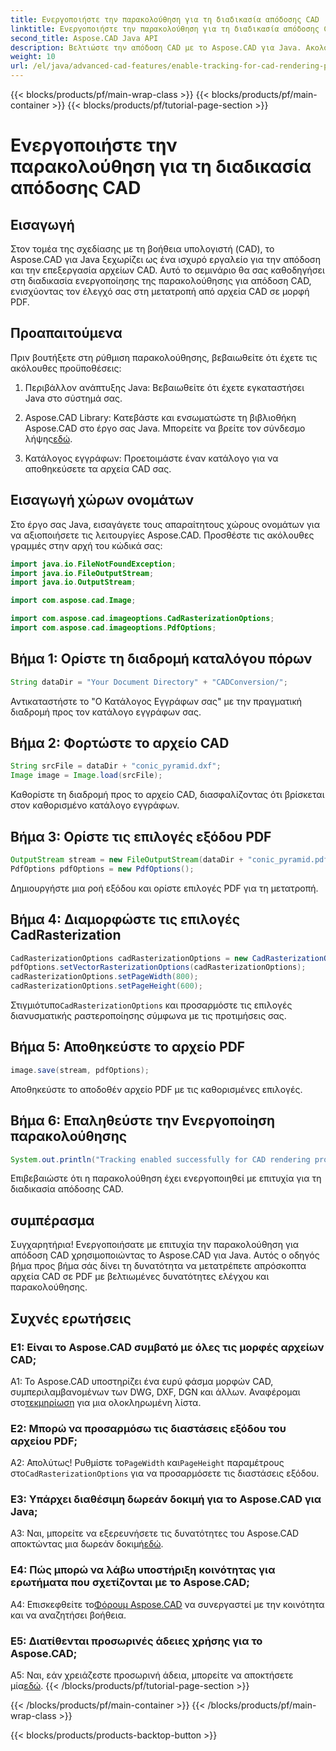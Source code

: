```yaml
---
title: Ενεργοποιήστε την παρακολούθηση για τη διαδικασία απόδοσης CAD
linktitle: Ενεργοποιήστε την παρακολούθηση για τη διαδικασία απόδοσης CAD
second_title: Aspose.CAD Java API
description: Βελτιώστε την απόδοση CAD με το Aspose.CAD για Java. Ακολουθήστε τον βήμα προς βήμα οδηγό μας για να ενεργοποιήσετε την παρακολούθηση και να βελτιώσετε την εμπειρία μετατροπής PDF.
weight: 10
url: /el/java/advanced-cad-features/enable-tracking-for-cad-rendering-process/
---
```


{{< blocks/products/pf/main-wrap-class >}}
{{< blocks/products/pf/main-container >}}
{{< blocks/products/pf/tutorial-page-section >}}

# Ενεργοποιήστε την παρακολούθηση για τη διαδικασία απόδοσης CAD

## Εισαγωγή

Στον τομέα της σχεδίασης με τη βοήθεια υπολογιστή (CAD), το Aspose.CAD για Java ξεχωρίζει ως ένα ισχυρό εργαλείο για την απόδοση και την επεξεργασία αρχείων CAD. Αυτό το σεμινάριο θα σας καθοδηγήσει στη διαδικασία ενεργοποίησης της παρακολούθησης για απόδοση CAD, ενισχύοντας τον έλεγχό σας στη μετατροπή από αρχεία CAD σε μορφή PDF.

## Προαπαιτούμενα

Πριν βουτήξετε στη ρύθμιση παρακολούθησης, βεβαιωθείτε ότι έχετε τις ακόλουθες προϋποθέσεις:

1. Περιβάλλον ανάπτυξης Java: Βεβαιωθείτε ότι έχετε εγκαταστήσει Java στο σύστημά σας.

2.  Aspose.CAD Library: Κατεβάστε και ενσωματώστε τη βιβλιοθήκη Aspose.CAD στο έργο σας Java. Μπορείτε να βρείτε τον σύνδεσμο λήψης[εδώ](https://releases.aspose.com/cad/java/).

3. Κατάλογος εγγράφων: Προετοιμάστε έναν κατάλογο για να αποθηκεύσετε τα αρχεία CAD σας.

## Εισαγωγή χώρων ονομάτων

Στο έργο σας Java, εισαγάγετε τους απαραίτητους χώρους ονομάτων για να αξιοποιήσετε τις λειτουργίες Aspose.CAD. Προσθέστε τις ακόλουθες γραμμές στην αρχή του κώδικά σας:

```java
import java.io.FileNotFoundException;
import java.io.FileOutputStream;
import java.io.OutputStream;

import com.aspose.cad.Image;

import com.aspose.cad.imageoptions.CadRasterizationOptions;
import com.aspose.cad.imageoptions.PdfOptions;
```

## Βήμα 1: Ορίστε τη διαδρομή καταλόγου πόρων

```java
String dataDir = "Your Document Directory" + "CADConversion/";
```

Αντικαταστήστε το "Ο Κατάλογος Εγγράφων σας" με την πραγματική διαδρομή προς τον κατάλογο εγγράφων σας.

## Βήμα 2: Φορτώστε το αρχείο CAD

```java
String srcFile = dataDir + "conic_pyramid.dxf";
Image image = Image.load(srcFile);
```

Καθορίστε τη διαδρομή προς το αρχείο CAD, διασφαλίζοντας ότι βρίσκεται στον καθορισμένο κατάλογο εγγράφων.

## Βήμα 3: Ορίστε τις επιλογές εξόδου PDF

```java
OutputStream stream = new FileOutputStream(dataDir + "conic_pyramid.pdf");
PdfOptions pdfOptions = new PdfOptions();
```

Δημιουργήστε μια ροή εξόδου και ορίστε επιλογές PDF για τη μετατροπή.

## Βήμα 4: Διαμορφώστε τις επιλογές CadRasterization

```java
CadRasterizationOptions cadRasterizationOptions = new CadRasterizationOptions();
pdfOptions.setVectorRasterizationOptions(cadRasterizationOptions);
cadRasterizationOptions.setPageWidth(800);
cadRasterizationOptions.setPageHeight(600);
```

 Στιγμιότυπο`CadRasterizationOptions` και προσαρμόστε τις επιλογές διανυσματικής ραστεροποίησης σύμφωνα με τις προτιμήσεις σας.

## Βήμα 5: Αποθηκεύστε το αρχείο PDF

```java
image.save(stream, pdfOptions);
```

Αποθηκεύστε το αποδοθέν αρχείο PDF με τις καθορισμένες επιλογές.

## Βήμα 6: Επαληθεύστε την Ενεργοποίηση παρακολούθησης

```java
System.out.println("Tracking enabled successfully for CAD rendering process.");
```

Επιβεβαιώστε ότι η παρακολούθηση έχει ενεργοποιηθεί με επιτυχία για τη διαδικασία απόδοσης CAD.

## συμπέρασμα

Συγχαρητήρια! Ενεργοποιήσατε με επιτυχία την παρακολούθηση για απόδοση CAD χρησιμοποιώντας το Aspose.CAD για Java. Αυτός ο οδηγός βήμα προς βήμα σάς δίνει τη δυνατότητα να μετατρέπετε απρόσκοπτα αρχεία CAD σε PDF με βελτιωμένες δυνατότητες ελέγχου και παρακολούθησης.

## Συχνές ερωτήσεις

### Ε1: Είναι το Aspose.CAD συμβατό με όλες τις μορφές αρχείων CAD;

A1: Το Aspose.CAD υποστηρίζει ένα ευρύ φάσμα μορφών CAD, συμπεριλαμβανομένων των DWG, DXF, DGN και άλλων. Αναφέρομαι στο[τεκμηρίωση](https://reference.aspose.com/cad/java/) για μια ολοκληρωμένη λίστα.

### Ε2: Μπορώ να προσαρμόσω τις διαστάσεις εξόδου του αρχείου PDF;

 Α2: Απολύτως! Ρυθμίστε το`PageWidth` και`PageHeight` παραμέτρους στο`CadRasterizationOptions` για να προσαρμόσετε τις διαστάσεις εξόδου.

### Ε3: Υπάρχει διαθέσιμη δωρεάν δοκιμή για το Aspose.CAD για Java;

 A3: Ναι, μπορείτε να εξερευνήσετε τις δυνατότητες του Aspose.CAD αποκτώντας μια δωρεάν δοκιμή[εδώ](https://releases.aspose.com/).

### Ε4: Πώς μπορώ να λάβω υποστήριξη κοινότητας για ερωτήματα που σχετίζονται με το Aspose.CAD;

 A4: Επισκεφθείτε το[Φόρουμ Aspose.CAD](https://forum.aspose.com/c/cad/19) να συνεργαστεί με την κοινότητα και να αναζητήσει βοήθεια.

### Ε5: Διατίθενται προσωρινές άδειες χρήσης για το Aspose.CAD;

 A5: Ναι, εάν χρειάζεστε προσωρινή άδεια, μπορείτε να αποκτήσετε μία[εδώ](https://purchase.aspose.com/temporary-license/).
{{< /blocks/products/pf/tutorial-page-section >}}

{{< /blocks/products/pf/main-container >}}
{{< /blocks/products/pf/main-wrap-class >}}

{{< blocks/products/products-backtop-button >}}
